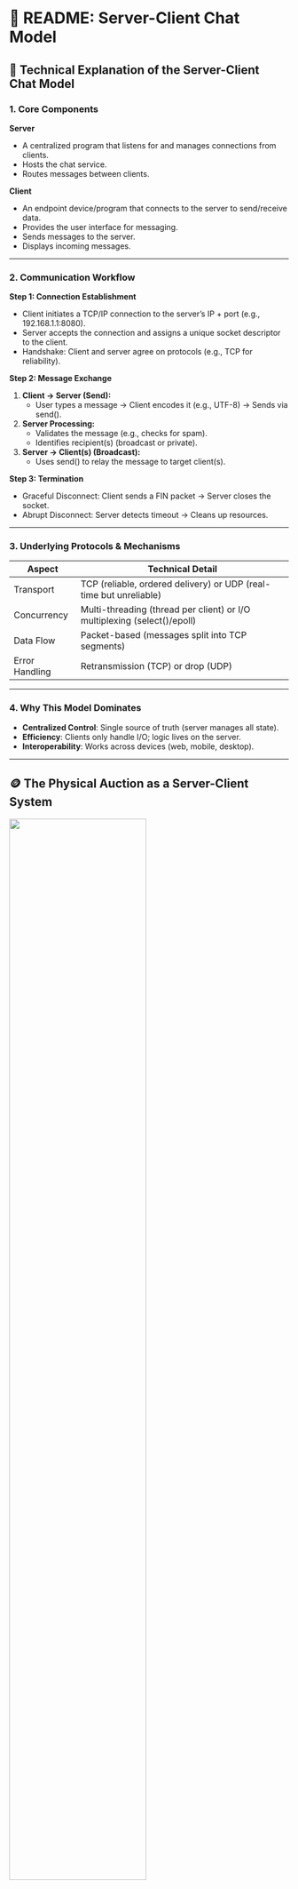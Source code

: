 
# 📘 README: Server-Client Chat Model

## 🧠 Technical Explanation of the Server-Client Chat Model

### 1. Core Components

**Server**
- A centralized program that listens for and manages connections from clients.
- Hosts the chat service.
- Routes messages between clients.

**Client**
- An endpoint device/program that connects to the server to send/receive data.
- Provides the user interface for messaging.
- Sends messages to the server.
- Displays incoming messages.

---

### 2. Communication Workflow

**Step 1: Connection Establishment**
- Client initiates a TCP/IP connection to the server’s IP + port (e.g., 192.168.1.1:8080).
- Server accepts the connection and assigns a unique socket descriptor to the client.
- Handshake: Client and server agree on protocols (e.g., TCP for reliability).

**Step 2: Message Exchange**
1. **Client → Server (Send):**
   - User types a message → Client encodes it (e.g., UTF-8) → Sends via send().
2. **Server Processing:**
   - Validates the message (e.g., checks for spam).
   - Identifies recipient(s) (broadcast or private).
3. **Server → Client(s) (Broadcast):**
   - Uses send() to relay the message to target client(s).

**Step 3: Termination**
- Graceful Disconnect: Client sends a FIN packet → Server closes the socket.
- Abrupt Disconnect: Server detects timeout → Cleans up resources.

---

### 3. Underlying Protocols & Mechanisms

| Aspect         | Technical Detail                              |
|----------------|------------------------------------------------|
| Transport      | TCP (reliable, ordered delivery) or UDP (real-time but unreliable) |
| Concurrency    | Multi-threading (thread per client) or I/O multiplexing (select()/epoll) |
| Data Flow      | Packet-based (messages split into TCP segments) |
| Error Handling | Retransmission (TCP) or drop (UDP)             |

---

### 4. Why This Model Dominates
- **Centralized Control**: Single source of truth (server manages all state).
- **Efficiency**: Clients only handle I/O; logic lives on the server.
- **Interoperability**: Works across devices (web, mobile, desktop).

---

## 🪙 The Physical Auction as a Server-Client System
<img src="image.jpg" width=70% height=70%>



Imagine a live auction house—like an art auction or livestock sale. This real-world scenario perfectly mirrors a server-client model, where:
- **Auctioneer = Server** (controls everything)
- **Bidders = Clients** (send and receive updates)
- **Bids = Messages** (data being exchanged)

---

### 1. Connection Phase (Joining the Auction)

**What Happens:**
- Bidders arrive, register, and get a paddle number (like a username).
- The auctioneer checks their credentials (validates clients).

**Server-Client Equivalent:**
- Clients "connect" to the server (like entering the auction).
- The server assigns them an ID (like a paddle number).

**Key Idea:**
- No one can bid without registering first.
- Similarly, no chat message is sent without a connection.

---

### 2. Bidding Phase (Sending & Receiving Data)

**What Happens:**
1. Bidder shouts "$500!" (sends a message).
2. Auctioneer validates the bid (checks if it’s higher than the current bid).
3. If valid, the auctioneer broadcasts to everyone: "New bid: $500 from Bidder 3!"

**Server-Client Equivalent:**
- Clients submit messages (like bids).
- The server checks rules (e.g., no spam).
- If valid, it broadcasts the message to all connected clients.

**Key Idea:**
- The auctioneer controls the flow (like a server managing traffic).
- Everyone hears updates in real time (like live chat).

---

### 3. Concurrency (Multiple Bidders at Once)

**Problem in Auctions:**
- Two bidders shout at the same time.
- The auctioneer must decide who spoke first (or ask them to repeat).

**Server-Client Equivalent:**
- Two clients send messages simultaneously.
- The server uses queues or threading to avoid conflicts.

**Key Idea:**
- Just like an auctioneer saying "One at a time, please!", the server sequences messages to avoid chaos.

---

### 4. Error Handling (Dealing with Issues)

**Auction Scenarios:**
- A bidder mumbles (message unclear) → Auctioneer says "Repeat that!"
- Someone bids too late (after "Sold!") → Ignored.
- A bidder arrives after the auction starts or without registration → Turned away at the door.

**Server-Client Equivalent:**
- Corrupted data → Server asks for retransmission.
- Late messages → Server rejects them (if the session ended).
- Failed connections (e.g., wrong IP/port, server down) → Client receives an error message.

**Why?**
- Ensures users know why they couldn’t join.

**Key Idea:**
- The auctioneer enforces rules, just like a server validates data and connection legitimacy.

---

### 5. Ending the Auction (Disconnection)

**What Happens:**
- Auctioneer declares "Sold to Bidder 3!"
- Bidders leave the room (disconnect).

**Server-Client Equivalent:**
- Server closes the session (like ending a chat room).
- Clients can no longer send/receive messages.

**Key Idea:**
- Clean disconnections prevent "ghost bidders" (like unresponsive clients).

---

## ✅ Final Summary

Your **server is the auctioneer**, and **clients are the bidders**. Instead of:
- Paddles → You have IP addresses.
- Shouting bids → You send data packets.
- Auction rules → You code validation logic.

This analogy helps visualize:
- How servers manage traffic (like an auctioneer’s control).
- Why clients need IDs (like paddle numbers).
- What happens when things go wrong (mumbled bids = corrupted data).


---


# Chat Room Application README

This document outlines the `server_old.cpp` and `client_old.cpp` files, implementing a simple multi-user chat room using TCP sockets in C++ for Unix-like systems. Clients connect to a server, join a single chat room, and exchange real-time messages with colored terminal output.

---

## **Overview**
- **Architecture**: Client-server model with TCP sockets.
- **Platform**: Unix-like systems (POSIX sockets, threading).
- **Features**:
  - Multi-user chat with unique usernames.
  - Colored message display based on user IDs.
  - Real-time messaging with join/leave notifications.
  - Exit via `#exit` or Ctrl+C.
  - Thread-based concurrency.

---

## **How It Works**

### **Server (`server_old.cpp`)**
Manages client connections and broadcasts messages.

#### **Key Components**
- **Data**: 
  - `struct terminal`: Stores client `id`, `name`, `socket`, and `th` (thread).
  - `vector<terminal> clients`: List of connected clients.
  - `mutex cout_mtx, clients_mtx`: Ensures thread-safe console and client list access.
  - `colors[]`: ANSI color codes for output.
- **Functions**:
  - `set_name`: Updates client username.
  - `shared_print`: Thread-safe console output.
  - `broadcast_message`: Sends messages to all clients except sender.
  - `end_connection`: Closes client socket and removes client.
  - `handle_client`: Manages client messages in a thread.

#### **Flow**
1. **Setup**: Creates TCP socket, binds to port 10000, listens for 8 connections.
   ```cpp
   server_socket = socket(AF_INET, SOCK_STREAM, 0);
   server.sin_port = htons(10000);
   bind(server_socket, (struct sockaddr *)&server, sizeof(sockaddr_in));
   listen(server_socket, 8);
   ```
2. **Connections**: Accepts clients, assigns IDs, spawns threads.
   ```cpp
   client_socket = accept(server_socket, (struct sockaddr *)&client, &len);
   thread t(handle_client, client_socket, seed);
   clients.push_back({seed, "Anonymous", client_socket, move(t)});
   ```
3. **Handling**: Each thread receives username, broadcasts join message, relays messages, and handles `#exit` or disconnection.
   ```cpp
   recv(client_socket, name, sizeof(name), 0);
   set_name(id, name);
   broadcast_message(string(name) + " has joined", id);
   ```

### **Client (`client_old.cpp`)**
Connects to the server, sends user messages, and displays received messages.

#### **Key Components**
- **Data**:
  - `client_socket`: TCP socket.
  - `thread t_send, t_recv`: Threads for sending/receiving.
  - `exit_flag`: Signals exit.
  - `colors[]`: ANSI color codes.
- **Functions**:
  - `catch_ctrl_c`: Handles Ctrl+C for graceful exit.
  - `eraseText`: Clears terminal line for clean display.
  - `send_message`: Sends user input to server.
  - `recv_message`: Displays server messages.

#### **Flow**
1. **Setup**: Connects to server at `127.0.0.1:10000`, sends username.
   ```cpp
   client_socket = socket(AF_INET, SOCK_STREAM, 0);
   connect(client_socket, (struct sockaddr *)&client, sizeof(sockaddr_in));
   cin.getline(name, MAX_LEN);
   send(client_socket, name, sizeof(name), 0);
   ```
2. **Threads**: Runs `send_message` and `recv_message` threads.
   ```cpp
   thread t1(send_message, client_socket);
   thread t2(recv_message, client_socket);
   ```
3. **Send**: Sends user input; exits on `#exit`.
   ```cpp
   cin.getline(str, MAX_LEN);
   send(client_socket, str, sizeof(str), 0);
   ```
4. **Receive**: Displays messages with username and color.
   ```cpp
   recv(client_socket, name, sizeof(name), 0);
   recv(client_socket, &color_code, sizeof(color_code), 0);
   cout << color(color_code) << name << " : " << str << endl;
   ```

---

## **Features**
- Colored message output by user ID.
- Thread-based concurrency for simultaneous send/receive.
- Real-time messaging with join/leave notifications.
- Graceful exit with `#exit` or Ctrl+C.

## **Limitations**
- Single chat room only.
- No message history for new clients.
- Unix-only; no Windows support.
- 200-character message limit (`MAX_LEN`).
- No member list display.

---

## **How to Run**
1. **Compile**:
   ```bash
   g++ server_old.cpp -o server -pthread
   g++ client_old.cpp -o client -pthread
   ```
2. **Start Server**:
   ```bash
   ./server
   ```
3. **Start Client**:
   ```bash
   ./client
   ```
   - Enter username, chat, exit with `#exit` or Ctrl+C.
     

---

## **Example**
- **Server**:
  ```
  ====== Welcome to the chat-room ======
  Alice has joined
  Alice: Hello!
  Bob has joined
  ```
- **Client (Alice)**:
  ```
  Enter your name: Alice
  ====== Welcome to the chat-room ======
  You: Hello!
  Bob has joined
  You: #exit
  ```

---

This is a lightweight chat room for Unix systems. For multi-room support and cross-platform compatibility, see `server.cpp` and `client.cpp`.


---

# 💬 Modern Chat Application – Comparative Overview

This document outlines the architectural evolution and feature enhancements between the legacy (`server_old.cpp`, `client_old.cpp`) and updated (`server.cpp`, `client.cpp`) versions of the C++ chat application.

---

## ⚙️ Architecture Comparison

| Feature                | Legacy System (Old)                    | Updated System (New)                                           |
|------------------------|----------------------------------------|----------------------------------------------------------------|
| Design Paradigm        | Procedural + Global State              | Object-Oriented (OOP) Modular Design                           |
| Threading              | Thread per client                      | Non-blocking I/O using `select()`                              |
| Room Support           | Single Global Chat Room                | Multiple Chat Rooms with isolated messages                     |
| Cross-Platform Support | Linux/Unix only                        | Windows and Unix-Compatible via Preprocessor Directives        |
| Code Organization      | Monolithic                             | Encapsulated Classes: `Client`, `ChatRoom`, `ChatServer`       |

---

## 🌟 New Features in `server.cpp`

1. **ASCII Welcome Animations**  
   Greet users with dynamic, colorful animations upon joining a room.

2. **Private Messaging**  
   Support for targeted messages using `@username`, allowing users to send private messages within rooms.

---

## 🛠 Server Enhancements (`server_old.cpp` → `server.cpp`)

### New Features:
- **Chat Room Support**  
  Clients can join named rooms, enabling isolated group conversations.

- **Persistent Message History**  
  Message logs are stored per room and replayed to new clients upon entry.

- **Room Membership List**  
  New users receive a list of current members in the room.

- **Scalable Non-blocking I/O**  
  Uses `select()` instead of multithreading, making the server more scalable and efficient.

- **Graceful Disconnection**  
  Clients exiting the chat are properly removed, and rooms are cleaned up when empty.

- **Improved Error Handling**  
  More descriptive messages for socket, bind, and listen errors.

---

## 💬 Client Enhancements (`client_old.cpp` → `client.cpp`)

### New Features:
- **Room-Based Entry**  
  Users enter a specific room on login, aligning with the multi-room feature of the server.

- **Formatted Chat Output**
  - Messages include timestamps.
  - Different visual styles for system, sent, and received messages.
  - Inline support for `**bold**`, `*italic*`, and `__underline__` formatting.

- **Terminal UI Improvements**
  - Colored live input prompt (`->:`).
  - Arrow-key-based scrolling through chat history.

- **User Personalization**
  - Unique color assigned to each user.
  - Fullscreen animated welcome using ASCII art and color waves.

- **Non-blocking Keyboard Input**
  - Real-time input without blocking UI updates.
  - Supports key events like Enter, Backspace, and arrow keys.

- **Cross-Platform Compatibility**
  - Works on both Windows and Unix-like systems.
  - Fallbacks for ANSI escape sequences on terminals without native support.

---

## 🔒 Robustness and Usability

| Capability            | Legacy Version            | New Version                                 |
|------------------------|----------------------------|----------------------------------------------|
| Graceful Exit          | Ctrl+C Signal Handler       | `"exit"` keyword, clean socket shutdown       |
| Message History        | ❌ None                     | ✅ Full history replay upon join             |
| Multi-user Display     | Basic name and color only   | Rich formatting with timestamps and markup  |
| UI Feedback            | Static CLI prompt           | Animated, responsive interface              |
| Scrollback Support     | ❌ Not available             | ✅ Supported with arrow keys                 |
| Modular Extendability  | Difficult to modify         | Easy to extend due to modular OOP structure |

---

## 🧠 Developer Benefits

- **Readability**  
  Clear separation between networking, storage, and UI responsibilities.

- **Maintainability**  
  Encapsulation of chat logic in classes (`ChatRoom`, `Message`, `Client`) encourages reuse.

- **Extensibility**  
  Ready for advanced features like authentication, private rooms, or file sharing.

- **Portability**  
  Uses preprocessor-based handling for Windows and Linux compatibility.
  
---
## **How to Run**
1. **Compile**:
   ```bash
   g++ new_server.cpp -o new_server -lws2_32
   g++ new_client.cpp -o new_client -lws2_32
   ```
2. **Start Server**:
   ```bash
   ./new_server <Port>(8080)
   ```
3. **Start Client**:
   ```bash
   ./new_client <IP_Address> <Port>(8080) roomname
   ```
   - Enter username, chat, exit with `#exit` or Ctrl+C.
     

## Pics of the new chat application
<img src="chat.png" width=70% height=70%>

## ✅ Conclusion

The updated chat system is a complete overhaul designed for scalability, modularity, and modern user experience. Transitioning from a prototype to a production-ready structure, it now supports multiple chat rooms, private messaging, terminal-based animation, responsive UIs, and clean cross-platform compatibility—making it suitable for real-time collaboration in various environments.

---
